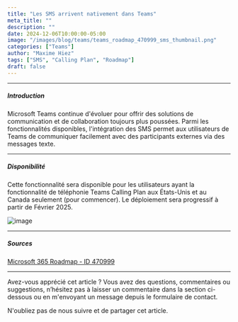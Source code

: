 ```yaml
---
title: "Les SMS arrivent nativement dans Teams"
meta_title: ""
description: ""
date: 2024-12-06T10:00:00-05:00
image: "/images/blog/teams/teams_roadmap_470999_sms_thumbnail.png"
categories: ["Teams"]
author: "Maxime Hiez"
tags: ["SMS", "Calling Plan", "Roadmap"]
draft: false
---
```

---

##### Introduction
Microsoft Teams continue d'évoluer pour offrir des solutions de communication et de collaboration toujours plus poussées. Parmi les fonctionnalités disponibles, l'intégration des SMS permet aux utilisateurs de Teams de communiquer facilement avec des participants externes via des messages texte.

---

##### Disponibilité
Cette fonctionnalité sera disponible pour les utilisateurs ayant la fonctionnalité de téléphonie Teams Calling Plan aux États-Unis et au Canada seulement (pour commencer). Le déploiement sera progressif à partir de Février 2025.

![image](/images/blog/teams/teams_roadmap_470999_sms.png)

---

##### Sources
[Microsoft 365 Roadmap - ID 470999](https://www.microsoft.com/fr-ca/microsoft-365/roadmap?filters=Microsoft%20Teams&searchterms=470999)

---


Avez-vous apprécié cet article ? Vous avez des questions, commentaires ou suggestions, n’hésitez pas à laisser un commentaire dans la section ci-dessous ou en m'envoyant un message depuis le formulaire de contact.

N'oubliez pas de nous suivre et de partager cet article.
